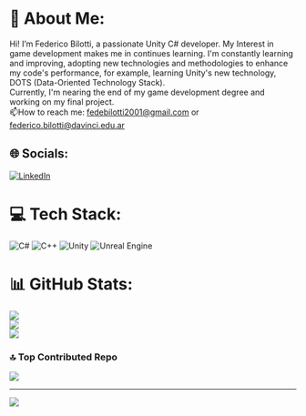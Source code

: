 # 💫 About Me:
Hi! I’m Federico Bilotti, a passionate Unity C# developer. My Interest in game development makes me in continues learning. I'm constantly learning and improving, adopting new technologies and methodologies to enhance my code's performance, for example, learning Unity's new technology, DOTS (Data-Oriented Technology Stack).<br>Currently, I'm nearing the end of my game development degree and working on my final project.<br>📫How to reach me: fedebilotti2001@gmail.com or federico.bilotti@davinci.edu.ar


## 🌐 Socials:
[![LinkedIn](https://img.shields.io/badge/LinkedIn-%230077B5.svg?logo=linkedin&logoColor=white)](https://linkedin.com/in/federico-bilotti-62b206256/) 

# 💻 Tech Stack:
![C#](https://img.shields.io/badge/c%23-%23239120.svg?style=for-the-badge&logo=csharp&logoColor=white) ![C++](https://img.shields.io/badge/c++-%2300599C.svg?style=for-the-badge&logo=c%2B%2B&logoColor=white) ![Unity](https://img.shields.io/badge/unity-%23000000.svg?style=for-the-badge&logo=unity&logoColor=white) ![Unreal Engine](https://img.shields.io/badge/unrealengine-%23313131.svg?style=for-the-badge&logo=unrealengine&logoColor=white)
# 📊 GitHub Stats:
![](https://github-readme-stats.vercel.app/api?username=FedericoBilotti&theme=dark&hide_border=false&include_all_commits=false&count_private=false)<br/>
![](https://github-readme-streak-stats.herokuapp.com/?user=FedericoBilotti&theme=dark&hide_border=false)<br/>
![](https://github-readme-stats.vercel.app/api/top-langs/?username=FedericoBilotti&theme=dark&hide_border=false&include_all_commits=false&count_private=false&layout=compact)

### 🔝 Top Contributed Repo
![](https://github-contributor-stats.vercel.app/api?username=FedericoBilotti&limit=5&theme=dark&combine_all_yearly_contributions=true)

---
[![](https://visitcount.itsvg.in/api?id=FedericoBilotti&icon=0&color=0)](https://visitcount.itsvg.in)

<!-- Proudly created with GPRM ( https://gprm.itsvg.in ) -->
